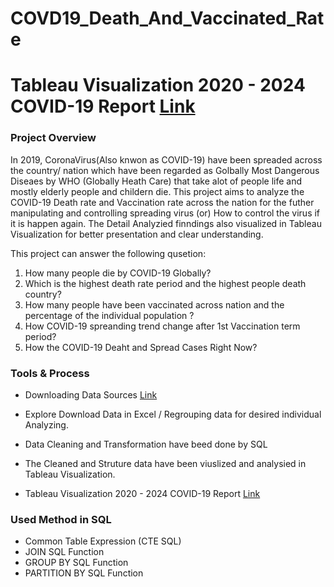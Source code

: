 # COVD19_Death_And_Vaccinated_Rate

# Tableau Visualization 2020 - 2024 COVID-19 Report [Link](https://public.tableau.com/app/profile/win.maw.oo/viz/2020-2024COVID19VaccinationDashBoard/Dashboard1)

### Project Overview

In 2019, CoronaVirus(Also knwon as COVID-19) have been spreaded across the country/ nation which have been regarded as Golbally Most Dangerous Diseaes by WHO (Globally Heath Care) that take alot of people life and mostly elderly people and childern die. This project aims to analyze the COVID-19 Death rate and Vaccination rate across the nation for the futher manipulating and controlling spreading virus (or) How to control the virus if it is happen again. The Detail Analyzied finndings also visualized in Tableau Visualization for better presentation and clear understanding. 

This project can answer the following qusetion:

1. How many people die by COVID-19 Globally?
2. Which is the highest death rate period and the highest people death country?
4. How many people have been vaccinated across nation and the percentage of the individual    population ?
5. How COVID-19 spreanding trend change after 1st Vaccination term period?
6. How the COVID-19 Deaht and Spread Cases Right Now?

### Tools & Process

- Downloading Data Sources [Link](https://ourworldindata.org/covid-deaths)
- Explore Download Data in Excel / Regrouping data for desired individual Analyzing.

- Data Cleaning and Transformation have beed done by SQL 
- The Cleaned and Struture data have been viuslized and analysied in Tableau Visualization.
- Tableau Visualization 2020 - 2024 COVID-19 Report [Link](https://public.tableau.com/app/profile/win.maw.oo/viz/2020-2024COVID19VaccinationDashBoard/Dashboard1)

### Used Method in SQL 

- Common Table Expression (CTE SQL)
- JOIN SQL Function
- GROUP BY SQL Function
- PARTITION BY SQL Function
